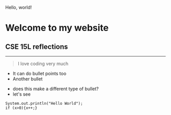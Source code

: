 Hello, world!

# Welcome to my website
## CSE 15L reflections
---
> I love coding
> very much

* It can do bullet points too
* Another bullet
- does this make a different type of bullet?
- let's see

``` this is like Discord
System.out.println("Hello World");
if (x>0){x++;}
```
